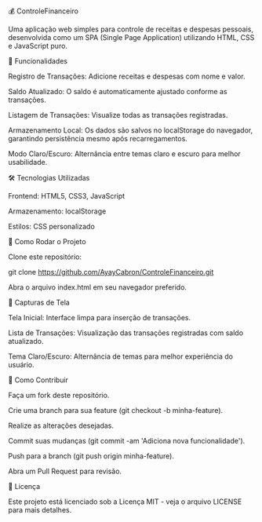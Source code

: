 💰 ControleFinanceiro

Uma aplicação web simples para controle de receitas e despesas pessoais, desenvolvida como um SPA (Single Page Application) utilizando HTML, CSS e JavaScript puro.

📌 Funcionalidades

Registro de Transações: Adicione receitas e despesas com nome e valor.

Saldo Atualizado: O saldo é automaticamente ajustado conforme as transações.

Listagem de Transações: Visualize todas as transações registradas.

Armazenamento Local: Os dados são salvos no localStorage do navegador, garantindo persistência mesmo após recarregamentos.

Modo Claro/Escuro: Alternância entre temas claro e escuro para melhor usabilidade.

🛠️ Tecnologias Utilizadas

Frontend: HTML5, CSS3, JavaScript

Armazenamento: localStorage

Estilos: CSS personalizado

🚀 Como Rodar o Projeto

Clone este repositório:

git clone https://github.com/AyayCabron/ControleFinanceiro.git


Abra o arquivo index.html em seu navegador preferido.

📸 Capturas de Tela

Tela Inicial: Interface limpa para inserção de transações.


Lista de Transações: Visualização das transações registradas com saldo atualizado.

Tema Claro/Escuro: Alternância de temas para melhor experiência do usuário.

🤝 Como Contribuir

Faça um fork deste repositório.

Crie uma branch para sua feature (git checkout -b minha-feature).

Realize as alterações desejadas.

Commit suas mudanças (git commit -am 'Adiciona nova funcionalidade').

Push para a branch (git push origin minha-feature).

Abra um Pull Request para revisão.

📄 Licença

Este projeto está licenciado sob a Licença MIT - veja o arquivo LICENSE
 para mais detalhes.
